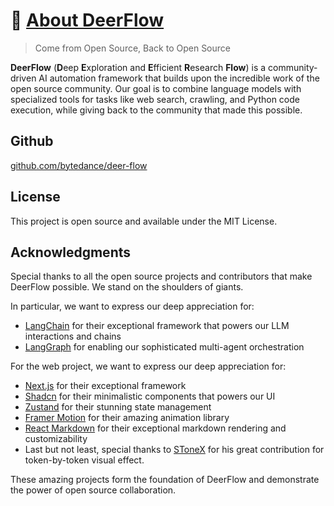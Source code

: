 # 🦌 [About DeerFlow](https://github.com/bytedance/deer-flow)

> Come from Open Source, Back to Open Source

**DeerFlow** (**D**eep **E**xploration and **E**fficient **R**esearch **Flow**) is a community-driven AI automation framework that builds upon the incredible work of the open source community. Our goal is to combine language models with specialized tools for tasks like web search, crawling, and Python code execution, while giving back to the community that made this possible.

## Github

[github.com/bytedance/deer-flow](https://github.com/bytedance/deer-flow)

## License

This project is open source and available under the MIT License.

## Acknowledgments

Special thanks to all the open source projects and contributors that make DeerFlow possible. We stand on the shoulders of giants.

In particular, we want to express our deep appreciation for:
- [LangChain](https://github.com/langchain-ai/langchain) for their exceptional framework that powers our LLM interactions and chains
- [LangGraph](https://github.com/langchain-ai/langgraph) for enabling our sophisticated multi-agent orchestration

For the web project, we want to express our deep appreciation for:
- [Next.js](https://nextjs.org/) for their exceptional framework
- [Shadcn](https://ui.shadcn.com/) for their minimalistic components that powers our UI
- [Zustand](https://zustand.docs.pmnd.rs/) for their stunning state management
- [Framer Motion](https://www.framer.com/motion/) for their amazing animation library
- [React Markdown](https://www.npmjs.com/package/react-markdown) for their exceptional markdown rendering and customizability
- Last but not least, special thanks to [SToneX](https://github.com/stonexer) for his great contribution for token-by-token visual effect.

These amazing projects form the foundation of DeerFlow and demonstrate the power of open source collaboration.
